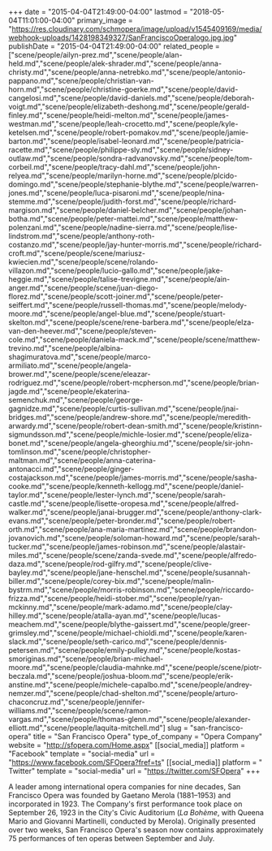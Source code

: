 +++
date = "2015-04-04T21:49:00-04:00"
lastmod = "2018-05-04T11:01:00-04:00"
primary_image = "https://res.cloudinary.com/schmopera/image/upload/v1545409169/media/webhook-uploads/1428198349327/SanFranciscoOperalogo.jpg.jpg"
publishDate = "2015-04-04T21:49:00-04:00"
related_people = ["scene/people/ailyn-prez.md","scene/people/alan-held.md","scene/people/alek-shrader.md","scene/people/anna-christy.md","scene/people/anna-netrebko.md","scene/people/antonio-pappano.md","scene/people/christian-van-horn.md","scene/people/christine-goerke.md","scene/people/david-cangelosi.md","scene/people/david-daniels.md","scene/people/deborah-voigt.md","scene/people/elizabeth-deshong.md","scene/people/gerald-finley.md","scene/people/heidi-melton.md","scene/people/james-westman.md","scene/people/leah-crocetto.md","scene/people/kyle-ketelsen.md","scene/people/robert-pomakov.md","scene/people/jamie-barton.md","scene/people/isabel-leonard.md","scene/people/patricia-racette.md","scene/people/philippe-sly.md","scene/people/sidney-outlaw.md","scene/people/sondra-radvanovsky.md","scene/people/tom-corbeil.md","scene/people/tracy-dahl.md","scene/people/john-relyea.md","scene/people/marilyn-horne.md","scene/people/plcido-domingo.md","scene/people/stephanie-blythe.md","scene/people/warren-jones.md","scene/people/luca-pisaroni.md","scene/people/nina-stemme.md","scene/people/judith-forst.md","scene/people/richard-margison.md","scene/people/daniel-belcher.md","scene/people/johan-botha.md","scene/people/peter-mattei.md","scene/people/matthew-polenzani.md","scene/people/nadine-sierra.md","scene/people/lise-lindstrom.md","scene/people/anthony-roth-costanzo.md","scene/people/jay-hunter-morris.md","scene/people/richard-croft.md","scene/people/scene/mariusz-kwiecien.md","scene/people/scene/rolando-villazon.md","scene/people/lucio-gallo.md","scene/people/jake-heggie.md","scene/people/talise-trevigne.md","scene/people/ain-anger.md","scene/people/scene/juan-diego-florez.md","scene/people/scott-joiner.md","scene/people/peter-seiffert.md","scene/people/russell-thomas.md","scene/people/melody-moore.md","scene/people/angel-blue.md","scene/people/stuart-skelton.md","scene/people/scene/rene-barbera.md","scene/people/elza-van-den-heever.md","scene/people/steven-cole.md","scene/people/daniela-mack.md","scene/people/scene/matthew-trevino.md","scene/people/albina-shagimuratova.md","scene/people/marco-armiliato.md","scene/people/angela-brower.md","scene/people/scene/eleazar-rodriguez.md","scene/people/robert-mcpherson.md","scene/people/brian-jagde.md","scene/people/ekaterina-semenchuk.md","scene/people/george-gagnidze.md","scene/people/curtis-sullivan.md","scene/people/jnai-bridges.md","scene/people/andrew-shore.md","scene/people/meredith-arwardy.md","scene/people/robert-dean-smith.md","scene/people/kristinn-sigmundsson.md","scene/people/michle-losier.md","scene/people/eliza-bonet.md","scene/people/angela-gheorghiu.md","scene/people/sir-john-tomlinson.md","scene/people/christopher-maltman.md","scene/people/anna-caterina-antonacci.md","scene/people/ginger-costajackson.md","scene/people/james-morris.md","scene/people/sasha-cooke.md","scene/people/kenneth-kellogg.md","scene/people/daniel-taylor.md","scene/people/lester-lynch.md","scene/people/sarah-castle.md","scene/people/lisette-oropesa.md","scene/people/alfred-walker.md","scene/people/janai-brugger.md","scene/people/anthony-clark-evans.md","scene/people/peter-bronder.md","scene/people/robert-orth.md","scene/people/ana-maria-martinez.md","scene/people/brandon-jovanovich.md","scene/people/soloman-howard.md","scene/people/sarah-tucker.md","scene/people/james-robinson.md","scene/people/alastair-miles.md","scene/people/scene/zanda-svede.md","scene/people/alfredo-daza.md","scene/people/rod-gilfry.md","scene/people/clive-bayley.md","scene/people/jane-henschel.md","scene/people/susannah-biller.md","scene/people/corey-bix.md","scene/people/malin-bystrm.md","scene/people/morris-robinson.md","scene/people/riccardo-frizza.md","scene/people/heidi-stober.md","scene/people/ryan-mckinny.md","scene/people/mark-adamo.md","scene/people/clay-hilley.md","scene/people/atalla-ayan.md","scene/people/lucas-meachem.md","scene/people/blythe-gaissert.md","scene/people/greer-grimsley.md","scene/people/michael-chioldi.md","scene/people/karen-slack.md","scene/people/seth-carico.md","scene/people/dennis-petersen.md","scene/people/emily-pulley.md","scene/people/kostas-smoriginas.md","scene/people/brian-michael-moore.md","scene/people/claudia-mahnke.md","scene/people/scene/piotr-beczala.md","scene/people/joshua-bloom.md","scene/people/erik-anstine.md","scene/people/michele-capalbo.md","scene/people/andrey-nemzer.md","scene/people/chad-shelton.md","scene/people/arturo-chaconcruz.md","scene/people/jennifer-williams.md","scene/people/scene/ramon-vargas.md","scene/people/thomas-glenn.md","scene/people/alexander-elliott.md","scene/people/laquita-mitchell.md"]
slug = "san-francisco-opera"
title = "San Francisco Opera"
type_of_company = "Opera Company"
website = "http://sfopera.com/Home.aspx"
[[social_media]]
platform = "Facebook"
template = "social-media"
url = "https://www.facebook.com/SFOpera?fref=ts"
[[social_media]]
platform = " Twitter"
template = "social-media"
url = "https://twitter.com/SFOpera"
+++

<p>
	A leader among international opera companies for nine decades, San Francisco Opera was founded by Gaetano Merola (1881–1953) and incorporated in 1923. The Company's first performance took place on September 26, 1923 in the City's Civic Auditorium (<i>La Bohème</i>, with Queena Mario and Giovanni Martinelli, conducted by Merola). Originally presented over two weeks, San Francisco Opera's season now contains approximately 75 performances of ten operas between September and July.
</p>
